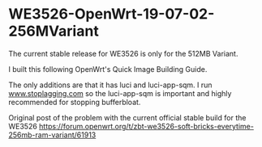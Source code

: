 # WE3526-OpenWrt-19-07-02-256MVariant
The current stable release for WE3526 is only for the 512MB Variant. 

I built this following OpenWrt's Quick Image Building Guide. 

The only additions are that it has luci and luci-app-sqm. I run www.stoplagging.com so the luci-app-sqm is important and highly recommended for stopping bufferbloat.

Original post of the problem with the current official stable build for the WE3526
https://forum.openwrt.org/t/zbt-we3526-soft-bricks-everytime-256mb-ram-variant/61913
